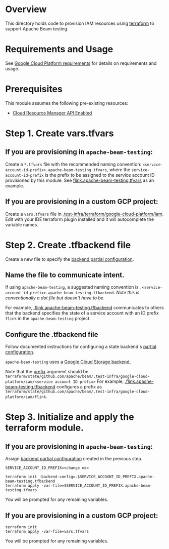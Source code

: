 <!--
    Licensed to the Apache Software Foundation (ASF) under one
    or more contributor license agreements.  See the NOTICE file
    distributed with this work for additional information
    regarding copyright ownership.  The ASF licenses this file
    to you under the Apache License, Version 2.0 (the
    "License"); you may not use this file except in compliance
    with the License.  You may obtain a copy of the License at

      http://www.apache.org/licenses/LICENSE-2.0

    Unless required by applicable law or agreed to in writing,
    software distributed under the License is distributed on an
    "AS IS" BASIS, WITHOUT WARRANTIES OR CONDITIONS OF ANY
    KIND, either express or implied.  See the License for the
    specific language governing permissions and limitations
    under the License.
-->

# Overview

This directory holds code to provision IAM resources using [terraform](https://terraform.io) to support Apache Beam
testing.

# Requirements and Usage

See [Google Cloud Platform requirements](../../google-cloud-platform/README.md)
for details on requirements and usage.

# Prerequisites

This module assumes the following pre-existing resources:

- [Cloud Resource Manager API Enabled](https://console.cloud.google.com/apis/library/cloudresourcemanager.googleapis.com)

# Step 1. Create vars.tfvars

## If you are provisioning in `apache-beam-testing`:

Create a `*.tfvars` file with the recommended naming convention:
`<service-account-id-prefix>.apache-beam-testing.tfvars`, where the `service-account-id-prefix`
is the prefix to be assigned to the service account ID provisioned by this module.
See [flink.apache-beam-testing.tfvars](flink.apache-beam-testing.tfvars) as an example.

## If you are provisioning in a custom GCP project:

Create a `vars.tfvars` file
in [.test-infra/terraform/google-cloud-platform/iam](.).
Edit with your IDE terraform plugin installed and it will autocomplete the
variable names.

# Step 2. Create .tfbackend file

Create a new file to specify the
[backend partial configuration](https://developer.hashicorp.com/terraform/language/settings/backends/configuration#partial-configuration).

## Name the file to communicate intent.

If using `apache-beam-testing`, a suggested naming convention is
`.<service-account-id-prefix>.apache-beam-testing.tfbackend`. *Note this is conventionally a dot file but doesn't have to be.*

For example, [.flink.apache-beam-testing.tfbackend](.flink.apache-beam-testing.tfbackend) communicates
to others that the backend specifies the state of a service account with an ID prefix `flink` in the
`apache-beam-testing` project.

## Configure the .tfbackend file

Follow documented instructions for configuring a state backend's
[partial configuration](https://developer.hashicorp.com/terraform/language/settings/backends/configuration#partial-configuration).

`apache-beam-testing` uses a
[Google Cloud Storage backend](https://developer.hashicorp.com/terraform/language/settings/backends/gcs), 

Note that the [prefix](https://developer.hashicorp.com/terraform/language/settings/backends/gcs#prefix)
argument should be `terraform/state/github.com/apache/beam/.test-infra/google-cloud-platform/iam/<service account ID prefix>`
For example, [.flink.apache-beam-testing.tfbackend](.flink.apache-beam-testing.tfbackend) configures a prefix
as `terraform/state/github.com/apache/beam/.test-infra/google-cloud-platform/iam/flink`.

# Step 3. Initialize and apply the terraform module.

## If you are provisioning in `apache-beam-testing`:

Assign [backend partial configuration](https://developer.hashicorp.com/terraform/language/settings/backends/configuration#partial-configuration)
created in the previous step.

```
SERVICE_ACCOUNT_ID_PREFIX=<change me>
```

```
terraform init -backend-config=.$SERVICE_ACCOUNT_ID_PREFIX.apache-beam-testing.tfbackend
terraform apply -var-file=$SERVICE_ACCOUNT_ID_PREFIX.apache-beam-testing.tfvars
```

You will be prompted for any remaining variables.

## If you are provisioning in a custom GCP project:

```
terraform init
terraform apply -var-file=vars.tfvars
```

You will be prompted for any remaining variables.
